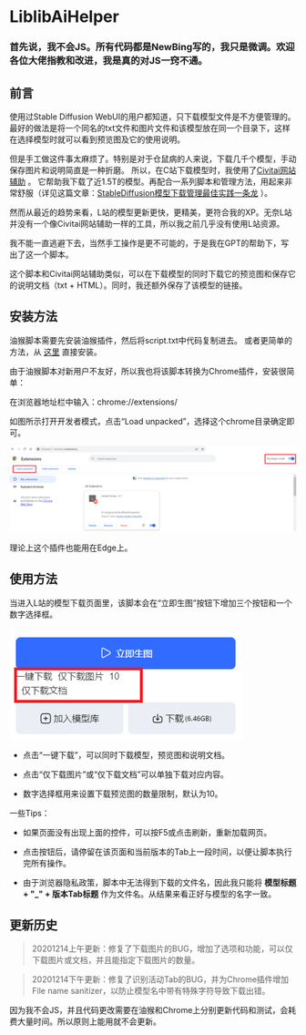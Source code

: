 # LiblibAiHelper

### 首先说，我不会JS。所有代码都是NewBing写的，我只是微调。欢迎各位大佬指教和改进，我是真的对JS一窍不通。

## 前言

使用过Stable Diffusion WebUI的用户都知道，只下载模型文件是不方便管理的。
最好的做法是将一个同名的txt文件和图片文件和该模型放在同一个目录下，这样在选择模型时就可以看到预览图及它的使用说明。

但是手工做这件事太麻烦了。特别是对于仓鼠病的人来说，下载几千个模型，手动保存图片和说明简直是一种折磨。
所以，在C站下载模型时，我使用了[Civitai网站辅助](https://greasyfork.org/zh-CN/scripts/460557-civitai%E7%BD%91%E7%AB%99%E8%BE%85%E5%8A%A9) 。
它帮助我下载了近1.5T的模型。再配合一系列脚本和管理方法，用起来非常舒服（详见这篇文章：[StableDiffusion模型下载管理最佳实践一条龙](https://zhuanlan.zhihu.com/p/638650568) ）。

然而从最近的趋势来看，L站的模型更新更快，更精美，更符合我的XP。无奈L站并没有一个像Civitai网站辅助一样的工具，所以我之前几乎没有使用L站资源。

我不能一直逃避下去，当然手工操作是更不可能的，于是我在GPT的帮助下，写出了这一个脚本。

这个脚本和Civitai网站辅助类似，可以在下载模型的同时下载它的预览图和保存它的说明文档（txt + HTML）。同时，我还额外保存了该模型的链接。

## 安装方法

油猴脚本需要先安装油猴插件，然后将script.txt中代码复制进去。
或者更简单的方法，从 [这里](https://greasyfork.org/zh-CN/scripts/482082-liblibai-helper) 直接安装。

由于油猴脚本对新用户不友好，所以我也将该脚本转换为Chrome插件，安装很简单：

在浏览器地址栏中输入：chrome://extensions/

如图所示打开开发者模式，点击“Load unpacked”，选择这个chrome目录确定即可。

![chrome_extension.png](doc/chrome_extension.png)

理论上这个插件也能用在Edge上。

## 使用方法

当进入L站的模型下载页面里，该脚本会在“立即生图”按钮下增加三个按钮和一个数字选择框。

![download_button_pos.png](doc/download_button_pos.png)

+ 点击“一键下载”，可以同时下载模型，预览图和说明文档。

+ 点击“仅下载图片”或“仅下载文档”可以单独下载对应内容。

+ 数字选择框用来设置下载预览图的数量限制，默认为10。

一些Tips：

+ 如果页面没有出现上面的控件，可以按F5或点击刷新，重新加载网页。

+ 点击按钮后，请停留在该页面和当前版本的Tab上一段时间，以便让脚本执行完所有操作。

+ 由于浏览器隐私政策，脚本中无法得到下载的文件名，因此我只能将 **模型标题 + "_" + 版本Tab标题** 作为文件名。从结果来看正好与模型的名字一致。

## 更新历史

> 20201214上午更新：修复了下载图片的BUG，增加了选项和功能，可以仅下载图片或文档，并且能指定下载图片的数量。

> 20201214下午更新：修复了识别活动Tab的BUG，并为Chrome插件增加File name sanitizer，以防止模型名中带有特殊字符导致下载出错。

因为我不会JS，并且代码更改需要在油猴和Chrome上分别更新代码和测试，会耗费大量时间。所以原则上能用就不会更新。

